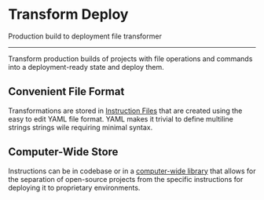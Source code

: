 # Transform Deploy

<div style={{fontSize: '1.35rem'}}>Production build to deployment file transformer</div>

---

Transform production builds of projects with file operations and commands into a deployment-ready state and deploy them.

## Convenient File Format

Transformations are stored in [Instruction Files](file-format) that are created using the easy to edit YAML file format. YAML makes it trivial to define multiline strings strings wile requiring minimal syntax.

## Computer-Wide Store

Instructions can be in codebase or in a [computer-wide library](the-library) that allows for the separation of open-source projects from the specific instructions for deploying it to proprietary environments.
